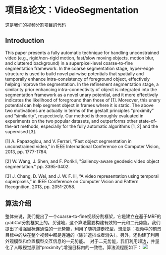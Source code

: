 # 项目&论文：VideoSegmentation
  这是我们的视频分割项目的代码

Introduction
---
This paper presents a fully automatic technique for handling unconstrained video (e.g., rigid/non-rigid motion, fast/slow moving objects, motion blur, and cluttered background) in a superpixel-level coarse-to-fine segmentation framework. In the coarse segmentation stage, hyper-edge structure is used to build novel pairwise potentials that spatially and temporally enhance intra-consistency of foreground object, effectively helping improve the segmentation. In the refinement segmentation stage, a similarity prior enhancing intra-connectivity of object is integrated into the segmentation framework as a novel unary potential, and it more effectively indicates the likelihood of foreground than those of [1]. Moreover, this unary potential can help segment object in frames where it is static. The above two motivations are actually in terms of the gestalt principles “proximity” and “similarity”, respectively. Our method is thoroughly evaluated in experiments on the two popular datasets, and outperforms other state-of-the-art methods, especially for the fully automatic algorithms [1, 2] and the supervised [3].


[1] A. Papazoglou, and V. Ferrari, “Fast object segmentation in unconstrained video,” in IEEE International Conference on Computer Vision,    2013, pp. 1777-1784.

[2]	W. Wang, J. Shen, and F. Porikli, "Saliency-aware geodesic video object segmentation." pp. 3395-3402.

[3]	J. Chang, D. Wei, and J. W. F. Iii, “A video representation using temporal superpixels,” in IEEE Conference on Computer Vision and Pattern Recognition, 2013, pp. 2051-2058.


## 算法介绍
整体来说，我们提出了一个coarse-to-fine视频分割框架，它是建立在基于MRF的grabCut分割框架上的。关键地，这个算法需要构建有效的一元和二元势能。我们提出了增强目标连通性的一元势能，利用了随机游走模型，想法是：视频中的前景目标中的块在整个视频中都是连通的（除非遮挡或者消失）。另外，还构建了利用外观模型和位置模型交互信息的一元势能。  对于二元势能，我们利用超边，并量化了人眼视觉原则“proximity”,增强目标内的一致性。算法流程图如下：
![](https://github.com/sun521521/VideoSegmentation/blob/master/test/figure1.png)


